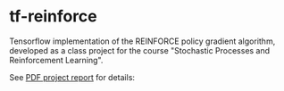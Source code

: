 # tf-reinforce

Tensorflow implementation of the REINFORCE policy gradient algorithm, developed as a class project for the course "Stochastic Processes and Reinforcement Learning".

See [PDF project report]() for details: 
